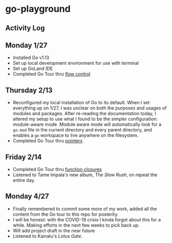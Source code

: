 # go-playground


## Activity Log

## Monday 1/27
- Installed Go v1.13
- Set up local development environment for use with terminal
- Set up GoLand IDE
- Completed Go Tour thru [flow control](https://tour.golang.org/flowcontrol/14)

## Thursday 2/13
- Reconfigured my local installation of Go to its default. When I set everything up on 1/27, I was unclear on both the purposes and usages of modules and packages. After re-reading the documentation today, I altered my setup to use what I found to be the simpler configuration: module-aware mode. Module aware mode will automatically look for a `go.mod` file in the current directory and every parent directory, and enables a `go` workspace to live anywhere on the filesystem.
- Completed Go Tour thru [pointers](https://tour.golang.org/moretypes/1)

## Friday 2/14
- Completed Go Tour thru [function closures](https://tour.golang.org/moretypes/26)
- Listened to Tame Impala's new album, _The Slow Rush_, on repeat the entire day.

## Monday 4/27
- Finally remembered to commit some more of my work, added all the content from the Go tour to this repo for posterity.
- I will be honest: with the COVID-19 crisis I kinda forgot about this for a while. Making efforts in the next few weeks to pick back up.
- Will add project draft in the near future
- Listened to Kainalu's _Lotus Gate_.
